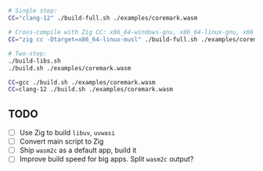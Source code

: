 ##

```sh
# Single step:
CC="clang-12" ./build-full.sh ./examples/coremark.wasm

# Cross-compile with Zig CC: x86_64-windows-gnu, x86_64-linux-gnu, x86_64-macos-gnu
CC="zig cc -Dtarget=x86_64-linux-musl" ./build-full.sh ./examples/coremark.wasm

# Two-step:
./build-libs.sh
./build.sh ./examples/coremark.wasm

CC=gcc ./build.sh ./examples/coremark.wasm
CC=clang-12 ./build.sh ./examples/coremark.wasm
```

## TODO

- [ ] Use Zig to build `libuv`, `uvwasi`
- [ ] Convert main script to Zig
- [ ] Ship `wasm2c` as a default app, build it
- [ ] Improve build speed for big apps. Split `wasm2c` output?
